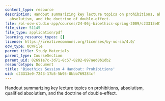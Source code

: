 ```yaml
---
content_type: resource
description: Handout summarizing key lecture topics on prohibitions, absolutism, qualified
  absolutism, and the doctrine of double-effect.
file: /ol-ocw-studio-app/courses/24-06j-bioethics-spring-2009/c23313e0724317b55b958bbb769284cf_MIT24_06Js09_handout04.pdf
file_size: 51145
file_type: application/pdf
learning_resource_types: []
license: https://creativecommons.org/licenses/by-nc-sa/4.0/
ocw_type: OCWFile
parent_title: Study Materials
parent_type: CourseSection
parent_uid: 02691e7c-3d71-8c57-0282-897aed8b1db2
resourcetype: Document
title: 'Bioethics Session 4 Handout: Prohibitions'
uid: c23313e0-7243-17b5-5b95-8bbb769284cf
---
```

Handout summarizing key lecture topics on prohibitions, absolutism, qualified absolutism, and the doctrine of double-effect.